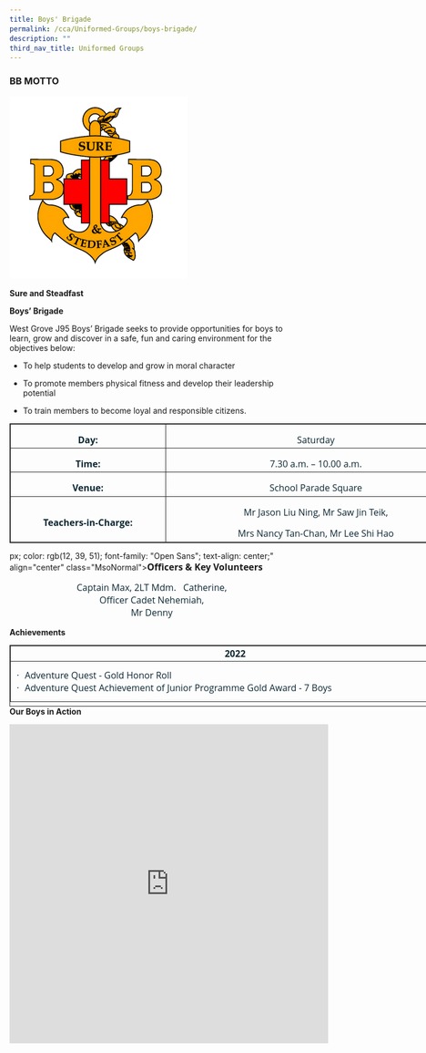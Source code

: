 ```yaml
---
title: Boys' Brigade
permalink: /cca/Uniformed-Groups/boys-brigade/
description: ""
third_nav_title: Uniformed Groups
---
```

### BB MOTTO
![](/images/Until%202022_Pictures/Boys%20Brigade%20Logo.png)

**Sure and Steadfast**

  **Boys’ Brigade**

West Grove J95 Boys’ Brigade seeks to provide opportunities for boys to learn, grow and discover in a safe, fun and caring environment for the objectives below:

* To help students to develop and grow in moral character

* To promote members physical fitness and develop their leadership potential
 
* To train members to become loyal and responsible citizens.
         <!-- /\* Font Definitions \*/ @font-face {font-family:Latha; panose-1:2 0 4 0 0 0 0 0 0 0; mso-font-alt:Latha; mso-font-charset:0; mso-generic-font-family:swiss; mso-font-pitch:variable; mso-font-signature:1048579 0 0 0 1 0;} @font-face {font-family:"Cambria Math"; panose-1:2 4 5 3 5 4 6 3 2 4; mso-font-charset:0; mso-generic-font-family:roman; mso-font-pitch:variable; mso-font-signature:-536869121 1107305727 33554432 0 415 0;} @font-face {font-family:DengXian; panose-1:2 1 6 0 3 1 1 1 1 1; mso-font-alt:等线; mso-font-charset:134; mso-generic-font-family:auto; mso-font-pitch:variable; mso-font-signature:-1610612033 953122042 22 0 262159 0;} @font-face {font-family:Calibri; panose-1:2 15 5 2 2 2 4 3 2 4; mso-font-charset:0; mso-generic-font-family:swiss; mso-font-pitch:variable; mso-font-signature:-469750017 -1073732485 9 0 511 0;} @font-face {font-family:"Open Sans"; panose-1:2 11 6 6 3 5 4 2 2 4; mso-font-alt:"Open Sans"; mso-font-charset:0; mso-generic-font-family:swiss; mso-font-pitch:variable; mso-font-signature:-536870161 1073750107 40 0 415 0;} @font-face {font-family:"\\@DengXian"; panose-1:2 1 6 0 3 1 1 1 1 1; mso-font-charset:134; mso-generic-font-family:auto; mso-font-pitch:variable; mso-font-signature:-1610612033 953122042 22 0 262159 0;} /\* Style Definitions \*/ p.MsoNormal, li.MsoNormal, div.MsoNormal {mso-style-unhide:no; mso-style-qformat:yes; mso-style-parent:""; margin-top:0in; margin-right:0in; margin-bottom:8.0pt; margin-left:0in; line-height:107%; mso-pagination:widow-orphan; font-size:11.0pt; font-family:"Calibri",sans-serif; mso-ascii-font-family:Calibri; mso-ascii-theme-font:minor-latin; mso-fareast-font-family:DengXian; mso-fareast-theme-font:minor-fareast; mso-hansi-font-family:Calibri; mso-hansi-theme-font:minor-latin; mso-bidi-font-family:Latha;} .MsoChpDefault {mso-style-type:export-only; mso-default-props:yes; font-family:"Calibri",sans-serif; mso-ascii-font-family:Calibri; mso-ascii-theme-font:minor-latin; mso-fareast-font-family:DengXian; mso-fareast-theme-font:minor-fareast; mso-hansi-font-family:Calibri; mso-hansi-theme-font:minor-latin; mso-bidi-font-family:Latha; mso-bidi-theme-font:minor-bidi;} .MsoPapDefault {mso-style-type:export-only; margin-bottom:8.0pt; line-height:107%;} @page WordSection1 {size:8.5in 11.0in; margin:1.0in 1.0in 1.0in 1.0in; mso-header-margin:.5in; mso-footer-margin:.5in; mso-paper-source:0;} div.WordSection1 {page:WordSection1;} -->

<table class="MsoNormalTable" border="1" cellspacing="3" cellpadding="0" width="804" style="width:603.0pt;mso-cellspacing:1.5pt;border:solid #2A2A2A 1.0pt;
 mso-border-alt:solid #2A2A2A .75pt;mso-yfti-tbllook:1184;mso-padding-alt:0in 0in 0in 0in"><tbody><tr style="mso-yfti-irow:0;mso-yfti-firstrow:yes"><td width="270" style="width:202.5pt;border:solid #2A2A2A 1.0pt;mso-border-alt:
  solid #2A2A2A .75pt;padding:1.5pt 1.5pt 1.5pt 1.5pt"><p class="MsoNormal" align="center" style="margin-bottom:0in;text-align:center;
  line-height:16.8pt"><b><span lang="EN-GB" style="font-size:12.0pt;font-family:
  &quot;Open Sans&quot;,sans-serif;mso-fareast-font-family:&quot;Times New Roman&quot;;color:#0C2733;
  mso-ansi-language:EN-GB">Day:</span></b><span style="font-size:12.0pt;
  font-family:&quot;Open Sans&quot;,sans-serif;mso-fareast-font-family:&quot;Times New Roman&quot;;
  color:#0C2733"></span></p></td><td width="529" style="width:396.75pt;border:solid #2A2A2A 1.0pt;mso-border-alt:
  solid #2A2A2A .75pt;padding:1.5pt 1.5pt 1.5pt 1.5pt"><p class="MsoNormal" align="center" style="margin-bottom:0in;text-align:center;
  line-height:16.8pt"><span style="font-size:12.0pt;font-family:&quot;Open Sans&quot;,sans-serif;
  mso-fareast-font-family:&quot;Times New Roman&quot;;color:#0C2733">Saturday</span></p></td></tr><tr style="mso-yfti-irow:1"><td width="191" style="width:143.25pt;border:solid #2A2A2A 1.0pt;mso-border-alt:
  solid #2A2A2A .75pt;padding:1.5pt 1.5pt 1.5pt 1.5pt"><p class="MsoNormal" align="center" style="margin-bottom:0in;text-align:center;
  line-height:16.8pt"><b><span lang="EN-GB" style="font-size:12.0pt;font-family:
  &quot;Open Sans&quot;,sans-serif;mso-fareast-font-family:&quot;Times New Roman&quot;;color:#0C2733;
  mso-ansi-language:EN-GB">Time:</span></b><span style="font-size:12.0pt;
  font-family:&quot;Open Sans&quot;,sans-serif;mso-fareast-font-family:&quot;Times New Roman&quot;;
  color:#0C2733"></span></p></td><td width="378" style="width:283.5pt;border:solid #2A2A2A 1.0pt;mso-border-alt:
  solid #2A2A2A .75pt;padding:1.5pt 1.5pt 1.5pt 1.5pt"><p class="MsoNormal" align="center" style="margin-bottom:0in;text-align:center;
  line-height:16.8pt"><span lang="EN-GB" style="font-size:12.0pt;font-family:
  &quot;Open Sans&quot;,sans-serif;mso-fareast-font-family:&quot;Times New Roman&quot;;color:#0C2733;
  mso-ansi-language:EN-GB">7.30 a.m. – 10.00 a.m.</span><span style="font-size:
  12.0pt;font-family:&quot;Open Sans&quot;,sans-serif;mso-fareast-font-family:&quot;Times New Roman&quot;;
  color:#0C2733"></span></p></td></tr><tr style="mso-yfti-irow:2"><td width="191" style="width:143.25pt;border:solid #2A2A2A 1.0pt;mso-border-alt:
  solid #2A2A2A .75pt;padding:1.5pt 1.5pt 1.5pt 1.5pt"><p class="MsoNormal" align="center" style="margin-bottom:0in;text-align:center;
  line-height:16.8pt"><b><span lang="EN-GB" style="font-size:12.0pt;font-family:
  &quot;Open Sans&quot;,sans-serif;mso-fareast-font-family:&quot;Times New Roman&quot;;color:#0C2733;
  mso-ansi-language:EN-GB">Venue:</span></b><span style="font-size:12.0pt;
  font-family:&quot;Open Sans&quot;,sans-serif;mso-fareast-font-family:&quot;Times New Roman&quot;;
  color:#0C2733"></span></p></td><td width="378" style="width:283.5pt;border:solid #2A2A2A 1.0pt;mso-border-alt:
  solid #2A2A2A .75pt;padding:1.5pt 1.5pt 1.5pt 1.5pt"><p class="MsoNormal" align="center" style="margin-bottom:0in;text-align:center;
  line-height:16.8pt"><span style="font-size:12.0pt;font-family:&quot;Open Sans&quot;,sans-serif;
  mso-fareast-font-family:&quot;Times New Roman&quot;;color:#0C2733">School Parade Square</span></p></td></tr><tr style="mso-yfti-irow:3;mso-yfti-lastrow:yes"><td width="191" style="width:143.25pt;border:solid #2A2A2A 1.0pt;mso-border-alt:
  solid #2A2A2A .75pt;padding:1.5pt 1.5pt 1.5pt 1.5pt"><p class="MsoNormal" align="center" style="margin-bottom:0in;text-align:center;
  line-height:16.8pt"><b><span lang="EN-GB" style="font-size:12.0pt;font-family:
  &quot;Open Sans&quot;,sans-serif;mso-fareast-font-family:&quot;Times New Roman&quot;;color:#0C2733;
  mso-ansi-language:EN-GB">Teachers-in-Charge:</span></b><span style="font-size:12.0pt;font-family:&quot;Open Sans&quot;,sans-serif;mso-fareast-font-family:
  &quot;Times New Roman&quot;;color:#0C2733"></span></p></td><td width="378" style="width:283.5pt;border:solid #2A2A2A 1.0pt;mso-border-alt:
  solid #2A2A2A .75pt;padding:1.5pt 1.5pt 1.5pt 1.5pt"><p class="MsoNormal" align="center" style="margin-bottom:0in;text-align:center;
  line-height:16.8pt"><span style="font-size:12.0pt;font-family:&quot;Open Sans&quot;,sans-serif;
  mso-fareast-font-family:&quot;Times New Roman&quot;;color:#0C2733">Mr Jason Liu Ning, Mr Saw Jin Teik,</span></p><p class="MsoNormal" align="center" style="margin-bottom:0in;text-align:center;
  line-height:16.8pt"><span style="font-size:12.0pt;font-family:&quot;Open Sans&quot;,sans-serif;
  mso-fareast-font-family:&quot;Times New Roman&quot;;color:#0C2733">Mrs Nancy Tan-Chan, Mr Lee Shi Hao</span></p></td></tr></tbody></table>


px; color: rgb(12, 39, 51); font-family: "Open Sans"; text-align: center;" align="center" class="MsoNormal"&gt;<b style="margin: 0px; outline: 0px; padding: 0px;"><span style="margin: 0px; outline: 0px; padding: 0px; font-size: 12pt; font-family: &quot;Open Sans&quot;, sans-serif;" lang="EN-GB">Officers &amp; Key Volunteers</span></b><p></p><p style="margin: 0px 0px 0in; outline: 0px; padding: 0px; line-height: 16.8pt; font-weight: 400; font-size: 16px; color: rgb(12, 39, 51); font-family: &quot;Open Sans&quot;; text-align: center;" align="center" class="MsoNormal"><span style="margin: 0px; outline: 0px; padding: 0px; font-size: 12pt; font-family: &quot;Open Sans&quot;, sans-serif;">Captain Max, 2LT Mdm.&nbsp; &nbsp;Catherine,&nbsp;</span></p><p style="margin: 0px 0px 0in; outline: 0px; padding: 0px; line-height: 16.8pt; font-weight: 400; font-size: 16px; color: rgb(12, 39, 51); font-family: &quot;Open Sans&quot;; text-align: center;" align="center" class="MsoNormal"><span style="margin: 0px; outline: 0px; padding: 0px; font-size: 12pt; font-family: &quot;Open Sans&quot;, sans-serif;">Officer Cadet Nehemiah,&nbsp;</span></p><p style="margin: 0px 0px 0in; outline: 0px; padding: 0px; line-height: 16.8pt; font-weight: 400; font-size: 16px; color: rgb(12, 39, 51); font-family: &quot;Open Sans&quot;; text-align: center;" align="center" class="MsoNormal"><span style="margin: 0px; outline: 0px; padding: 0px; font-size: 12pt; font-family: &quot;Open Sans&quot;, sans-serif;">Mr Denny&nbsp;</span></p>

**Achievements**

<table style="margin: 0px; outline: 0px; padding: 0px; width: 793px; border: 1pt solid rgb(42, 42, 42); height: 108px;" width="668" align="left" cellpadding="0" cellspacing="3" border="1" class="MsoNormalTable"><tbody style="margin: 0px; outline: 0px; padding: 0px;"><tr style="margin: 0px; outline: 0px; padding: 0px; height: 16.65pt;"><td style="margin: 0px; outline: 0px; padding: 1.5pt; width: 785px; border: 1pt solid rgb(42, 42, 42); height: 16.65pt;" width="664"><p style="margin: 0px 0px 0in; outline: 0px; padding: 0px; line-height: 16.8pt; font-weight: 400; font-size: 16px; color: rgb(12, 39, 51); font-family: &quot;Open Sans&quot;; text-align: center;" align="center" class="MsoNormal"><b style="margin: 0px; outline: 0px; padding: 0px;"><span style="margin: 0px; outline: 0px; padding: 0px; font-size: 12pt; font-family: &quot;Open Sans&quot;, sans-serif;" lang="EN-GB">2022</span></b><span style="margin: 0px; outline: 0px; padding: 0px; font-size: 12pt; font-family: &quot;Open Sans&quot;, sans-serif;"></span></p></td></tr><tr style="margin: 0px; outline: 0px; padding: 0px; height: 49.5pt;"><td style="margin: 0px; outline: 0px; padding: 1.5pt; width: 498.25pt; border: 1pt solid rgb(42, 42, 42); height: 49.5pt;" width="664"><p style="margin: 0px 0px 0in; outline: 0px; padding: 0px; line-height: normal; font-weight: 400; font-size: 16px; color: rgb(12, 39, 51); font-family: &quot;Open Sans&quot;; text-align: justify; text-indent: -0.25in;" class="MsoListParagraphCxSpFirst"><span style="margin: 0px; outline: 0px; padding: 0px; font-size: 12pt; font-family: Symbol;"><span style="margin: 0px; outline: 0px; padding: 0px;">&nbsp;&nbsp; &nbsp;</span><span style="margin: 0px; outline: 0px; padding: 0px;">&nbsp;&nbsp; &nbsp;</span>·<span style="margin: 0px; outline: 0px; padding: 0px; font-variant-numeric: normal; font-variant-east-asian: normal; font-stretch: normal; font-size: 7pt; line-height: normal; font-family: &quot;Times New Roman&quot;;">&nbsp; &nbsp;<span>&nbsp;</span></span></span><span style="margin: 0px; outline: 0px; padding: 0px; font-size: 12pt; font-family: &quot;Open Sans&quot;, sans-serif;">Adventure Quest - Gold Honor Roll</span></p><p style="margin: 0px 0px 0in; outline: 0px; padding: 0px; line-height: normal; font-weight: 400; font-size: 16px; color: rgb(12, 39, 51); font-family: &quot;Open Sans&quot;; text-align: justify; text-indent: -0.25in;" class="MsoListParagraphCxSpLast"><span style="margin: 0px; outline: 0px; padding: 0px; font-size: 12pt; font-family: Symbol;"><span style="margin: 0px; outline: 0px; padding: 0px;">&nbsp;&nbsp; &nbsp;</span><span style="margin: 0px; outline: 0px; padding: 0px;">&nbsp;&nbsp; &nbsp;</span>·<span style="margin: 0px; outline: 0px; padding: 0px; font-variant-numeric: normal; font-variant-east-asian: normal; font-stretch: normal; font-size: 7pt; line-height: normal; font-family: &quot;Times New Roman&quot;;">&nbsp; &nbsp;<span>&nbsp;</span></span></span><span style="margin: 0px; outline: 0px; padding: 0px; font-size: 12pt; font-family: &quot;Open Sans&quot;, sans-serif;">Adventure Quest Achievement of Junior Programme Gold Award - 7 Boys</span></p></td></tr></tbody></table>

**Our Boys in Action**
<iframe src="https://docs.google.com/presentation/d/e/2PACX-1vR7u3jXePI1MxmC9r0dI6FZWcKhhJ6d-_8Z7HlAiEnm2GXXdO4qNphhdj33QgUpCjAwo_wgM0cmSP7A/embed?start=true&amp;loop=true&amp;delayms=3000" frameborder="0" width="560" height="560" allowfullscreen="true"></iframe>